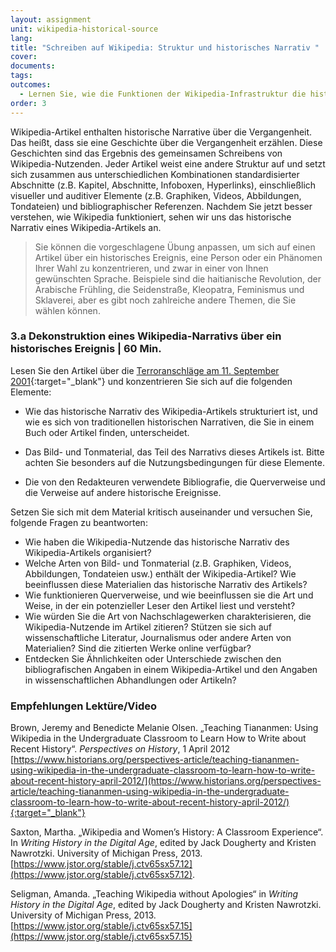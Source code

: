 ```yaml
---
layout: assignment
unit: wikipedia-historical-source 
lang: 
title: "Schreiben auf Wikipedia: Struktur und historisches Narrativ "
cover:
documents:
tags:
outcomes: 
  - Lernen Sie, wie die Funktionen der Wikipedia-Infrastruktur die historischen Narrative formen
order: 3
---
```

Wikipedia-Artikel enthalten historische Narrative über die Vergangenheit. Das heißt, dass sie eine Geschichte über die Vergangenheit erzählen. Diese Geschichten sind das Ergebnis des gemeinsamen Schreibens von Wikipedia-Nutzenden. Jeder Artikel weist eine andere Struktur auf und setzt sich zusammen aus unterschiedlichen Kombinationen standardisierter Abschnitte (z.B. Kapitel, Abschnitte, Infoboxen, Hyperlinks), einschließlich visueller und auditiver Elemente (z.B. Graphiken, Videos, Abbildungen, Tondateien) und bibliographischer Referenzen. Nachdem Sie jetzt besser verstehen, wie Wikipedia funktioniert, sehen wir uns das historische Narrativ eines Wikipedia-Artikels an.

> Sie können die vorgeschlagene Übung anpassen, um sich auf einen Artikel über ein historisches Ereignis, eine Person oder ein Phänomen Ihrer Wahl zu konzentrieren, und zwar in einer von Ihnen gewünschten Sprache. Beispiele sind die haitianische Revolution, der Arabische Frühling, die Seidenstraße, Kleopatra, Feminismus und Sklaverei, aber es gibt noch zahlreiche andere Themen, die Sie wählen können.

<!-- more -->

<!-- briefing-student -->

### 3.a Dekonstruktion eines Wikipedia-Narrativs über ein historisches Ereignis | 60 Min.
<!-- section-contents -->

Lesen Sie den Artikel über die [Terroranschläge am 11. September 2001](https://de.wikipedia.org/wiki/Terroranschl%C3%A4ge_am_11._September_2001){:target="_blank"} und konzentrieren Sie sich auf die folgenden Elemente:

- Wie das historische Narrativ des Wikipedia-Artikels strukturiert ist, und wie es sich von traditionellen historischen Narrativen, die Sie in einem Buch oder Artikel finden, unterscheidet.

- Das Bild- und Tonmaterial, das Teil des Narrativs dieses Artikels ist. Bitte achten Sie besonders auf die Nutzungsbedingungen für diese Elemente.

- Die von den Redakteuren verwendete Bibliografie, die Querverweise und die Verweise auf andere historische Ereignisse.

Setzen Sie sich mit dem Material kritisch auseinander und versuchen Sie, folgende Fragen zu beantworten:

- Wie haben die Wikipedia-Nutzende das historische Narrativ des Wikipedia-Artikels organisiert?
- Welche Arten von Bild- und Tonmaterial (z.B. Graphiken, Videos, Abbildungen, Tondateien usw.) enthält der Wikipedia-Artikel? Wie beeinflussen diese Materialien das historische Narrativ des Artikels?
- Wie funktionieren Querverweise, und wie beeinflussen sie die Art und Weise, in der ein potenzieller Leser den Artikel liest und versteht?
- Wie würden Sie die Art von Nachschlagewerken charakterisieren, die Wikipedia-Nutzende im Artikel zitieren? Stützen sie sich auf wissenschaftliche Literatur, Journalismus oder andere Arten von Materialien? Sind die zitierten Werke online verfügbar?
- Entdecken Sie Ähnlichkeiten oder Unterschiede zwischen den bibliografischen Angaben in einem Wikipedia-Artikel und den Angaben in wissenschaftlichen Abhandlungen oder Artikeln?

<!-- section -->


### Empfehlungen Lektüre/Video
<!-- section-contents --> 
Brown, Jeremy and Benedicte Melanie Olsen. „Teaching Tiananmen: Using Wikipedia in the Undergraduate Classroom to Learn How to Write about Recent History“. *Perspectives on History*, 1 April 2012 [https://www.historians.org/perspectives-article/teaching-tiananmen-using-wikipedia-in-the-undergraduate-classroom-to-learn-how-to-write-about-recent-history-april-2012/](https://www.historians.org/perspectives-article/teaching-tiananmen-using-wikipedia-in-the-undergraduate-classroom-to-learn-how-to-write-about-recent-history-april-2012/){:target="_blank"}

Saxton, Martha. „Wikipedia and Women’s History: A Classroom Experience“. In *Writing History in the Digital Age*, edited by Jack Dougherty and Kristen Nawrotzki. University of Michigan Press, 2013. [https://www.jstor.org/stable/j.ctv65sx57.12](https://www.jstor.org/stable/j.ctv65sx57.12).

Seligman, Amanda. „Teaching Wikipedia without Apologies“ in *Writing History in the Digital Age*, edited by Jack Dougherty and Kristen Nawrotzki. University of Michigan Press, 2013. [https://www.jstor.org/stable/j.ctv65sx57.15](https://www.jstor.org/stable/j.ctv65sx57.15) 


<!-- briefing-teacher -->

  